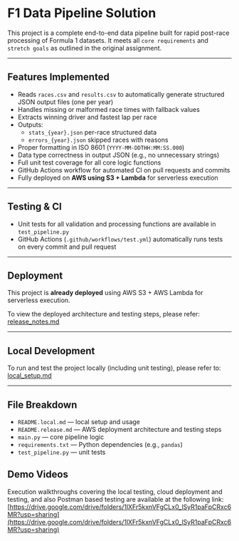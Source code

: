 # F1 Data Pipeline Solution

This project is a complete end-to-end data pipeline built for rapid post-race processing of Formula 1 datasets. It meets all `core requirements` and `stretch goals` as outlined in the original assignment.

---

## Features Implemented

- Reads `races.csv` and `results.csv` to automatically generate structured JSON output files (one per year)
- Handles missing or malformed race times with fallback values
- Extracts winning driver and fastest lap per race
- Outputs:
  - `stats_{year}.json`  per-race structured data
  - `errors_{year}.json`  skipped races with reasons
- Proper formatting in ISO 8601 (`YYYY-MM-DDTHH:MM:SS.000`)
- Data type correctness in output JSON (e.g., no unnecessary strings)
- Full unit test coverage for all core logic functions
- GitHub Actions workflow for automated CI on pull requests and commits
- Fully deployed on **AWS using S3 + Lambda** for serverless execution

---

## Testing & CI

- Unit tests for all validation and processing functions are available in `test_pipeline.py`
- GitHub Actions (`.github/workflows/test.yml`) automatically runs tests on every commit and pull request

---

## Deployment

This project is **already deployed** using AWS S3 + AWS Lambda for serverless execution.

To view the deployed architecture and testing steps, please refer:  
 [release_notes.md](release_notes.md)

---

## Local Development

To run and test the project locally (including unit testing), please refer to:  
 [local_setup.md](local_setup.md)

---

## File Breakdown

- `README.local.md` — local setup and usage
- `README.release.md` — AWS deployment architecture and testing steps
- `main.py` — core pipeline logic
- `requirements.txt` — Python dependencies (e.g., `pandas`)
- `test_pipeline.py` — unit tests

## Demo Videos

Execution walkthroughs covering the local testing, cloud deployment and testing, and also Postman based testing are available at the following link:
[https://drive.google.com/drive/folders/1lXFr5kxnVFgCLx0_lSyR1paFpCRxc6MR?usp=sharing](https://drive.google.com/drive/folders/1lXFr5kxnVFgCLx0_lSyR1paFpCRxc6MR?usp=sharing)

